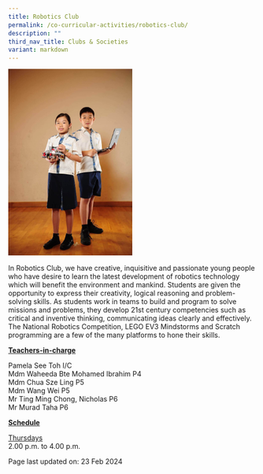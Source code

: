 ```yaml
---
title: Robotics Club
permalink: /co-curricular-activities/robotics-club/
description: ""
third_nav_title: Clubs & Societies
variant: markdown
---
```

<img style="width: 50%;" src="/images/robotics.jpeg">
<p>In Robotics Club, we have creative, inquisitive and passionate young people who have desire to learn the latest development of robotics technology which will benefit the environment and mankind. Students are given the opportunity to express their creativity, logical reasoning and problem-solving skills. As students work in teams to build and program to solve missions and problems, they develop 21st century competencies such as critical and inventive thinking, communicating ideas clearly and effectively. The National Robotics Competition, LEGO EV3 Mindstorms and Scratch programming are a few of the many platforms to hone their skills.</p>
<p><u><strong>Teachers-in-charge</strong></u></p>
<p>Pamela See Toh I/C<br>
Mdm Waheeda Bte Mohamed Ibrahim P4<br>
Mdm Chua Sze Ling P5<br>
Mdm Wang Wei P5<br>
Mr Ting Ming Chong, Nicholas P6<br>
Mr Murad Taha P6</p>
<p><u><strong>Schedule</strong></u></p>
<p><u>Thursdays</u><br>2.00 p.m. to 4.00 p.m.</p>
<p>Page last updated on: 23 Feb 2024</p>